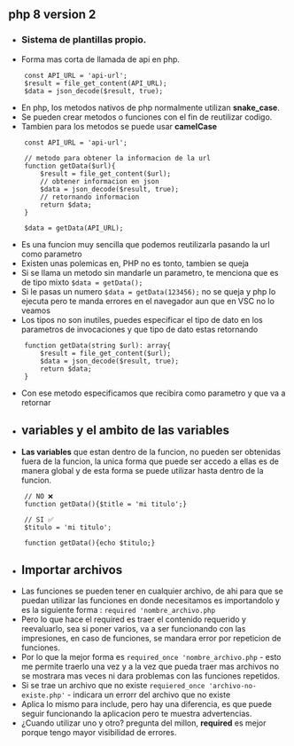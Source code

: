 ## php 8 version 2

- ### Sistema de plantillas propio.
- Forma mas corta de llamada de api en php.
~~~
    const API_URL = 'api-url';
    $result = file_get_content(API_URL);
    $data = json_decode($result, true);
~~~
- En php, los metodos nativos de php normalmente utilizan **snake_case**.
- Se pueden crear metodos o funciones con el fin de reutilizar codigo.
- Tambien para los metodos se puede usar **camelCase**
~~~
    const API_URL = 'api-url';

    // metodo para obtener la informacion de la url
    function getData($url){
        $result = file_get_content($url);
        // obtener informacion en json
        $data = json_decode($result, true);
        // retornando informacion
        return $data;
    }

    $data = getData(API_URL);
~~~
- Es una funcion muy sencilla que podemos reutilizarla pasando la url como parametro 
- Existen unas polemicas en, PHP no es tonto, tambien se queja
- Si se llama un metodo sin mandarle un parametro, te menciona que es de tipo mixto `$data = getData();`
- Si le pasas un numero `$data = getData(123456);` no se queja y php lo ejecuta pero te manda errores en el navegador aun que en VSC no lo veamos
- Los tipos no son inutiles, puedes especificar el tipo de dato en los parametros de invocaciones y que tipo de dato estas retornando
~~~
    function getData(string $url): array{
        $result = file_get_content($url);
        $data = json_decode($result, true);
        return $data;
    }
~~~
- Con ese metodo especificamos que recibira como parametro y que va a retornar
- ## variables y el ambito de las variables
- **Las variables** que estan dentro de la funcion, no pueden ser obtenidas fuera de la funcion, la unica forma que puede ser accedo a ellas es de manera global y de esta forma se puede utilizar hasta dentro de la funcion.
~~~
    // NO ❌
    function getData(){$title = 'mi titulo';}

    // SI ✅
    $titulo = 'mi titulo';

    function getData(){echo $titulo;}
~~~

- ## Importar archivos
- Las funciones se pueden tener en cualquier archivo, de ahi para que se puedan utilizar las funciones en donde necesitamos es importandolo y es la siguiente forma : `required 'nombre_archivo.php`
- Pero lo que hace el required es traer el contenido requerido y reevaluarlo, sea si poner varios, va a ser funcionando con las impresiones, en caso de funciones, se mandara error por repeticion de funciones.
- Por lo que la mejor forma es `required_once 'nombre_archivo.php` - esto me permite traerlo una vez y a la vez que pueda traer mas archivos no se mostrara mas veces ni dara problemas con las funciones repetidos.
- Si se trae un archivo que no existe `requiered_once 'archivo-no-existe.php'` - indicara un errorr del archivo que no existe
- Aplica lo mismo para include, pero hay una diferencia, es que puede seguir funcionando la aplicacion pero te muestra advertencias.
- ¿Cuando utilizar uno y otro? pregunta del millon, **required** es mejor porque tengo mayor visibilidad de errores.

